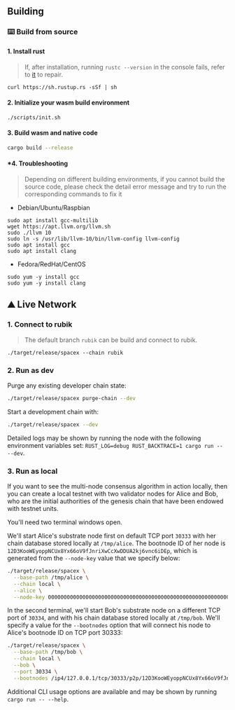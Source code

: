 
## Building

### ⌨️ Build from source

#### 1. Install rust

> If, after installation, running `rustc --version` in the console fails, refer to [it](https://www.rust-lang.org/tools/install) to repair.

```shell
curl https://sh.rustup.rs -sSf | sh
```

#### 2. Initialize your wasm build environment

```shell
./scripts/init.sh
```

#### 3. Build wasm and native code

```bash
cargo build --release
```

#### *4. Troubleshooting

> Depending on different building environments, if you cannot build the source code, please check the detail error message and try to run the corresponding commands to fix it

- Debian/Ubuntu/Raspbian

```shell
sudo apt install gcc-multilib
wget https://apt.llvm.org/llvm.sh
sudo ./llvm 10
sudo ln -s /usr/lib/llvm-10/bin/llvm-config llvm-config
sudo apt install gcc
sudo apt install clang
```

- Fedora/RedHat/CentOS

```shell
sudo yum -y install gcc
sudo yum -y install clang
```


## ⛰ Live Network

### 1. Connect to rubik

> The default branch `rubik` can be build and connect to rubik.

```shell
./target/release/spacex --chain rubik
```

### 2. Run as dev

Purge any existing developer chain state:

```bash
./target/release/spacex purge-chain --dev
```

Start a development chain with:

```bash
./target/release/spacex --dev
```

Detailed logs may be shown by running the node with the following environment variables set: `RUST_LOG=debug RUST_BACKTRACE=1 cargo run -- --dev`.

### 3. Run as local

If you want to see the multi-node consensus algorithm in action locally, then you can create a local testnet with two validator nodes for Alice and Bob, who are the initial authorities of the genesis chain that have been endowed with testnet units.

You'll need two terminal windows open.

We'll start Alice's substrate node first on default TCP port `30333` with her chain database stored locally at `/tmp/alice`. The bootnode ID of her node is `12D3KooWEyoppNCUx8Yx66oV9fJnriXwCcXwDDUA2kj6vnc6iDEp`, which is generated from the `--node-key` value that we specify below:

```bash
./target/release/spacex \
  --base-path /tmp/alice \
  --chain local \
  --alice \
  --node-key 0000000000000000000000000000000000000000000000000000000000000001
```

In the second terminal, we'll start Bob's substrate node on a different TCP port of `30334`, and with his chain database stored locally at `/tmp/bob`. We'll specify a value for the `--bootnodes` option that will connect his node to Alice's bootnode ID on TCP port 30333:

```bash
./target/release/spacex \
  --base-path /tmp/bob \
  --chain local \
  --bob \
  --port 30334 \
  --bootnodes /ip4/127.0.0.1/tcp/30333/p2p/12D3KooWEyoppNCUx8Yx66oV9fJnriXwCcXwDDUA2kj6vnc6iDEp
```

Additional CLI usage options are available and may be shown by running `cargo run -- --help`.

